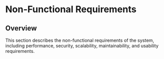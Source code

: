 # Non-Functional Requirements

## Overview
This section describes the non-functional requirements of the system, including performance, security, scalability, maintainability, and usability requirements.

